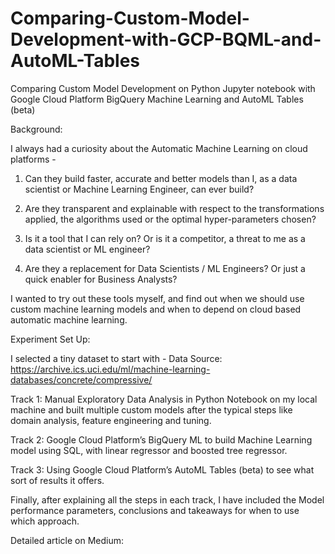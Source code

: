 # Comparing-Custom-Model-Development-with-GCP-BQML-and-AutoML-Tables
Comparing Custom Model Development on Python Jupyter notebook with Google Cloud Platform BigQuery Machine Learning and AutoML Tables (beta)

Background:


I always had a curiosity about the Automatic Machine Learning on cloud platforms - 

1. Can they build faster, accurate and better models than I, as a data scientist or Machine Learning Engineer, can ever build? 

2. Are they transparent and explainable with respect to the transformations applied, the algorithms used or the optimal hyper-parameters chosen? 

3. Is it a tool that I can rely on? Or is it a competitor, a threat to me as a data scientist or ML engineer?   

4. Are they a replacement for Data Scientists / ML Engineers? Or just a quick enabler for Business Analysts? 

I wanted to try out these tools myself, and find out when we should use custom machine learning models and when to depend on cloud based automatic machine learning. 




Experiment Set Up: 

I selected a tiny dataset to start with - 
Data Source: https://archive.ics.uci.edu/ml/machine-learning-databases/concrete/compressive/

Track 1: Manual Exploratory Data Analysis in Python Notebook on my local machine and built multiple custom models after the typical steps like domain analysis, feature engineering and tuning. 

Track 2: Google Cloud Platform’s BigQuery ML to build Machine Learning model using SQL, with linear regressor and boosted tree regressor. 

Track 3: Using Google Cloud Platform’s AutoML Tables (beta) to see what sort of results it offers. 

Finally, after explaining all the steps in each track, I have included the Model performance parameters, conclusions and takeaways for when to use which approach. 




Detailed article on Medium: 



